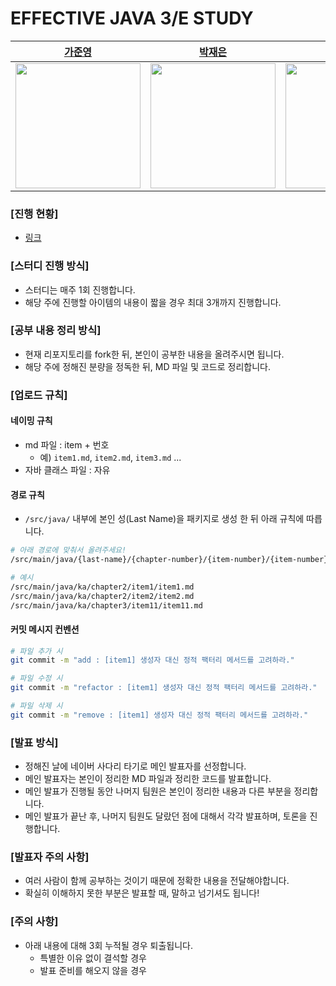 # EFFECTIVE JAVA 3/E STUDY

<center>
  <div style="margin: 0 auto">
      <table>
          <thead>
              <tr>
                  <th><a href="https://github.com/Jwhyee">가준영</a></th>
                  <th><a href="https://github.com/Jaeeun1083">박재은</a></th>
                  <th><a href="https://github.com/seanee3670">석시윤</a></th>
              </tr>
          </thead>
          <tbody>
              <tr>
                  <td><img src="https://avatars.githubusercontent.com/u/82663161?v=4" width="200" height="200"/></td>
                  <td><img src="https://avatars.githubusercontent.com/u/78838791?v=4" width="200" height="200"/></td>
                  <td><img src="https://avatars.githubusercontent.com/u/73217387?v=4" width="200" height="200"/></td>
              </tr>
          </tbody>
      </table>
  </div>
</center>

### [진행 현황]

- [링크](https://github.com/Jwhyee/effective-java-study/blob/master/PROGRESS.md)

### [스터디 진행 방식]

- 스터디는 매주 1회 진행합니다.
- 해당 주에 진행할 아이템의 내용이 짧을 경우 최대 3개까지 진행합니다.

### [공부 내용 정리 방식]

- 현재 리포지토리를 fork한 뒤, 본인이 공부한 내용을 올려주시면 됩니다.
- 해당 주에 정해진 분량을 정독한 뒤, MD 파일 및 코드로 정리합니다.

### [업로드 규칙]

#### 네이밍 규칙
- md 파일 : item + 번호
  - 예) `item1.md`, `item2.md`, `item3.md` ...
- 자바 클래스 파일 : 자유

#### 경로 규칙
  - `/src/java/` 내부에 본인 성(Last Name)을 패키지로 생성 한 뒤 아래 규칙에 따릅니다.

```bash
# 아래 경로에 맞춰서 올려주세요! 
/src/main/java/{last-name}/{chapter-number}/{item-number}/{item-number}.md

# 예시
/src/main/java/ka/chapter2/item1/item1.md
/src/main/java/ka/chapter2/item2/item2.md
/src/main/java/ka/chapter3/item11/item11.md
```

#### 커밋 메시지 컨벤션

```bash
# 파일 추가 시
git commit -m "add : [item1] 생성자 대신 정적 팩터리 메서드를 고려하라."

# 파일 수정 시
git commit -m "refactor : [item1] 생성자 대신 정적 팩터리 메서드를 고려하라."

# 파일 삭제 시
git commit -m "remove : [item1] 생성자 대신 정적 팩터리 메서드를 고려하라."
```

### [발표 방식]

- 정해진 날에 네이버 사다리 타기로 메인 발표자를 선정합니다.
- 메인 발표자는 본인이 정리한 MD 파일과 정리한 코드를 발표합니다.
- 메인 발표가 진행될 동안 나머지 팀원은 본인이 정리한 내용과 다른 부분을 정리합니다.
- 메인 발표가 끝난 후, 나머지 팀원도 달랐던 점에 대해서 각각 발표하며, 토론을 진행합니다.

### [발표자 주의 사항]

- 여러 사람이 함께 공부하는 것이기 때문에 정확한 내용을 전달해야합니다.
- 확실히 이해하지 못한 부분은 발표할 때, 말하고 넘기셔도 됩니다!

### [주의 사항]

- 아래 내용에 대해 3회 누적될 경우 퇴출됩니다.
  - 특별한 이유 없이 결석할 경우
  - 발표 준비를 해오지 않을 경우